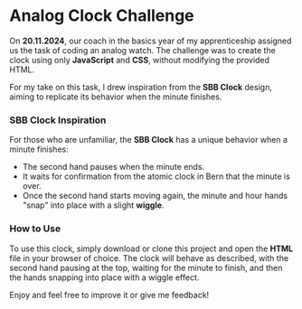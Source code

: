 # Analog Clock Challenge

On **20.11.2024**, our coach in the basics year of my apprenticeship assigned us the task of coding an analog watch. The challenge was to create the clock using only **JavaScript** and **CSS**, without modifying the provided HTML.

For my take on this task, I drew inspiration from the **SBB Clock** design, aiming to replicate its behavior when the minute finishes.

### SBB Clock Inspiration

For those who are unfamiliar, the **SBB Clock** has a unique behavior when a minute finishes:
- The second hand pauses when the minute ends.
- It waits for confirmation from the atomic clock in Bern that the minute is over.
- Once the second hand starts moving again, the minute and hour hands "snap" into place with a slight **wiggle**.


### How to Use

To use this clock, simply download or clone this project and open the **HTML** file in your browser of choice. The clock will behave as described, with the second hand pausing at the top, waiting for the minute to finish, and then the hands snapping into place with a wiggle effect.

Enjoy and feel free to improve it or give me feedback!